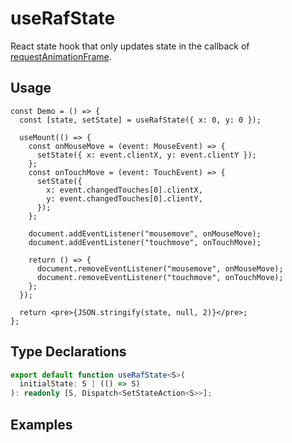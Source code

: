 # useRafState

React state hook that only updates state in the callback of [requestAnimationFrame](https://developer.mozilla.org/en-US/docs/Web/API/window/requestAnimationFrame).

## Usage

```tsx
const Demo = () => {
  const [state, setState] = useRafState({ x: 0, y: 0 });

  useMount(() => {
    const onMouseMove = (event: MouseEvent) => {
      setState({ x: event.clientX, y: event.clientY });
    };
    const onTouchMove = (event: TouchEvent) => {
      setState({
        x: event.changedTouches[0].clientX,
        y: event.changedTouches[0].clientY,
      });
    };

    document.addEventListener("mousemove", onMouseMove);
    document.addEventListener("touchmove", onTouchMove);

    return () => {
      document.removeEventListener("mousemove", onMouseMove);
      document.removeEventListener("touchmove", onTouchMove);
    };
  });

  return <pre>{JSON.stringify(state, null, 2)}</pre>;
};
```

## Type Declarations

```ts
export default function useRafState<S>(
  initialState: S | (() => S)
): readonly [S, Dispatch<SetStateAction<S>>];
```

## Examples

